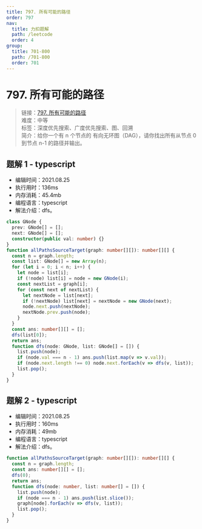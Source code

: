 ```yaml
---
title: 797. 所有可能的路径
order: 797
nav:
  title: 力扣题解
  path: /leetcode
  order: 4
group:
  title: 701-800
  path: /701-800
  order: 701
---
```


# 797. 所有可能的路径

> 链接：[797. 所有可能的路径](https://leetcode-cn.com/problems/all-paths-from-source-to-target/)  
> 难度：中等  
> 标签：深度优先搜索、广度优先搜索、图、回溯  
> 简介：给你一个有 n 个节点的 有向无环图（DAG），请你找出所有从节点 0 到节点 n-1 的路径并输出。

## 题解 1 - typescript

- 编辑时间：2021.08.25
- 执行用时：136ms
- 内存消耗：45.4mb
- 编程语言：typescript
- 解法介绍：dfs。

```typescript
class GNode {
  prev: GNode[] = [];
  next: GNode[] = [];
  constructor(public val: number) {}
}
function allPathsSourceTarget(graph: number[][]): number[][] {
  const n = graph.length;
  const list: GNode[] = new Array(n);
  for (let i = 0; i < n; i++) {
    let node = list[i];
    if (!node) list[i] = node = new GNode(i);
    const nextList = graph[i];
    for (const next of nextList) {
      let nextNode = list[next];
      if (!nextNode) list[next] = nextNode = new GNode(next);
      node.next.push(nextNode);
      nextNode.prev.push(node);
    }
  }
  const ans: number[][] = [];
  dfs(list[0]);
  return ans;
  function dfs(node: GNode, list: GNode[] = []) {
    list.push(node);
    if (node.val === n - 1) ans.push(list.map(v => v.val));
    if (node.next.length !== 0) node.next.forEach(v => dfs(v, list));
    list.pop();
  }
}
```

## 题解 2 - typescript

- 编辑时间：2021.08.25
- 执行用时：160ms
- 内存消耗：49mb
- 编程语言：typescript
- 解法介绍：dfs。

```typescript
function allPathsSourceTarget(graph: number[][]): number[][] {
  const n = graph.length;
  const ans: number[][] = [];
  dfs(0);
  return ans;
  function dfs(node: number, list: number[] = []) {
    list.push(node);
    if (node === n - 1) ans.push(list.slice());
    graph[node].forEach(v => dfs(v, list));
    list.pop();
  }
}
```
